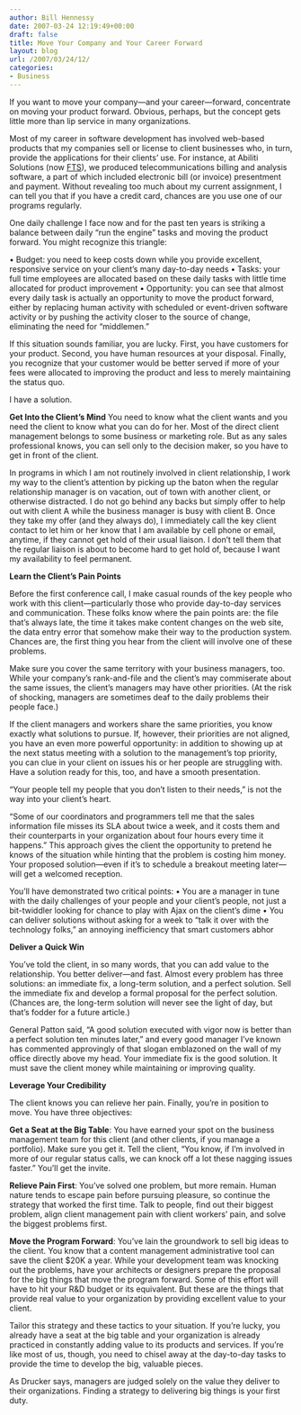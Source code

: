 ```yaml
---
author: Bill Hennessy
date: 2007-03-24 12:19:49+00:00
draft: false
title: Move Your Company and Your Career Forward
layout: blog
url: /2007/03/24/12/
categories:
- Business
---
```


If you want to move your company—and your career—forward, concentrate on moving your product forward.  Obvious, perhaps, but the concept gets little more than lip service in many organizations.

Most of my career in software development has involved web-based products that my companies sell or license to client businesses who, in turn, provide the applications for their clients’ use.  For instance, at Abiliti Solutions (now [FTS](https://www.fts-soft.com/)), we produced telecommunications billing and analysis software, a part of which included electronic bill (or invoice) presentment and payment.   Without revealing too much about my current assignment, I can tell you that if you have a credit card, chances are you use one of our programs regularly.

One daily challenge I face now and for the past ten years is striking a balance between daily “run the engine” tasks and moving the product forward.  You might recognize this triangle:

•	Budget:  you need to keep costs down while you provide excellent, responsive service on your client’s many day-to-day needs
•	Tasks:  your full time employees are allocated based on these daily tasks with little time allocated for product improvement
•	Opportunity:  you can see that almost every daily task is actually an opportunity to move the product forward, either by replacing human activity with scheduled or event-driven software activity or by pushing the activity closer to the source of change, eliminating the need for “middlemen.”

If this situation sounds familiar, you are lucky.  First, you have customers for your product.  Second, you have human resources at your disposal.  Finally, you recognize that your customer would be better served if more of your fees were allocated to improving the product and less to merely maintaining the status quo.

I have a solution.

**Get Into the Client’s Mind**
You need to know what the client wants and you need the client to know what you can do for her.  Most of the direct client management belongs to some business or marketing role.  But as any sales professional knows, you can sell only to the decision maker, so you have to get in front of the client.
<!-- more -->
In programs in which I am not routinely involved in client relationship, I work my way to the client’s attention by picking up the baton when the regular relationship manager is on vacation, out of town with another client, or otherwise distracted.  I do not go behind any backs but simply offer to help out with client A while the business manager is busy with client B.  Once they take my offer (and they always do),  I immediately call the key client contact to let him or her know that I am available by cell phone or email, anytime, if they cannot get hold of their usual liaison.  I don’t tell them that the regular liaison is about to become hard to get hold of, because I want my availability to feel permanent.

**Learn the Client’s Pain Points**

Before the first conference call, I make casual rounds of the key people who work with this client—particularly those who provide day-to-day services and communication.  These folks know where the pain points are:  the file that’s always late, the time it takes make content changes on the web site, the data entry error that somehow make their way to the production system.  Chances are, the first thing you hear from the client will involve one of these problems.

Make sure you cover the same territory with your business managers, too.  While your company’s rank-and-file and the client’s may commiserate about the same issues, the client’s managers may have other priorities.  (At the risk of shocking, managers are sometimes deaf to the daily problems their people face.)

If the client managers and workers share the same priorities, you know exactly what solutions to pursue.  If, however, their priorities are not aligned, you have an even more powerful opportunity:  in addition to showing up at the next status meeting with a solution to the management’s top priority, you can clue in your client on issues his or her people are struggling with.  Have a solution ready for this, too, and have a smooth presentation.

“Your people tell my people that you don’t listen to their needs,” is not the way into your client’s heart.

“Some of our coordinators and programmers tell me that the sales information file misses its SLA about twice a week, and it costs them and their counterparts in your organization about four hours every time it happens.”  This approach gives the client the opportunity to pretend he knows of the situation while hinting that the problem is costing him money.  Your proposed solution—even if it’s to schedule a breakout meeting later—will get a welcomed reception.

You’ll have demonstrated two critical points:
•	You are a manager in tune with the daily challenges of your people and your client’s people, not just a bit-twiddler looking for chance to play with Ajax on the client’s dime
•	You can deliver solutions without asking for a week to “talk it over with the technology folks,” an annoying inefficiency that smart customers abhor

**Deliver a Quick Win**

You’ve told the client, in so many words, that you can add value to the relationship.  You better deliver—and fast.   Almost every problem has three solutions:  an immediate fix, a long-term solution, and a perfect solution.  Sell the immediate fix and develop a formal proposal for the perfect solution.  (Chances are, the long-term solution will never see the light of day, but that’s fodder for a future article.)

General Patton said, “A good solution executed with vigor now is better than a perfect solution ten minutes later,” and every good manager I’ve known has commented approvingly of that slogan emblazoned on the wall of my office directly above my head.  Your immediate fix is the good solution.  It must save the client money while maintaining or improving quality.

**Leverage Your Credibility**

The client knows you can relieve her pain.  Finally, you’re in position to move.  You have three objectives:

**Get a Seat at the Big Table**:  You have earned your spot on the business management team for this client (and other clients, if you manage a portfolio).  Make sure you get it.  Tell the client, “You know, if I’m involved in more of our regular status calls, we can knock off a lot these nagging issues faster.”  You’ll get the invite.

**Relieve Pain First**:  You’ve solved one problem, but more remain.  Human nature tends to escape pain before pursuing pleasure, so continue the strategy that worked the first time.  Talk to people, find out their biggest problem, align client management pain with client workers’ pain, and solve the biggest problems first.

**Move the Program Forward**:  You’ve lain the groundwork to sell big ideas to the client.  You know  that a content management administrative tool can save the client $20K a year.  While your development team was knocking out the problems, have your architects or designers prepare the proposal for the big things that move the program forward.  Some of this effort will have to hit your R&D budget or its equivalent.  But these are the things that provide real value to your organization by providing excellent value to your client.

Tailor this strategy and these tactics to your situation.  If you’re lucky, you already have a seat at the big table and your organization is already practiced in constantly adding value to its products and services.  If you’re like most of us, though, you need to chisel away at the day-to-day tasks to provide the time to develop the big, valuable pieces.

As Drucker says, managers are judged solely on the value they deliver to their organizations.  Finding a strategy to delivering big things is your first duty.

